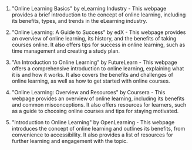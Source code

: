 

1. "Online Learning Basics" by eLearning Industry - This webpage provides a brief introduction to the concept of online learning, including its benefits, types, and trends in the eLearning industry.

2. "Online Learning: A Guide to Success" by edX - This webpage provides an overview of online learning, its history, and the benefits of taking courses online. It also offers tips for success in online learning, such as time management and creating a study plan.

3. "An Introduction to Online Learning" by FutureLearn - This webpage offers a comprehensive introduction to online learning, explaining what it is and how it works. It also covers the benefits and challenges of online learning, as well as how to get started with online courses.

4. "Online Learning: Overview and Resources" by Coursera - This webpage provides an overview of online learning, including its benefits and common misconceptions. It also offers resources for learners, such as a guide to choosing online courses and tips for staying motivated.

5. "Introduction to Online Learning" by OpenLearning - This webpage introduces the concept of online learning and outlines its benefits, from convenience to accessibility. It also provides a list of resources for further learning and engagement with the topic.